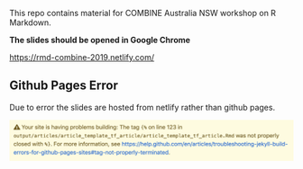 
<!-- README.md is generated from README.Rmd. Please edit that file -->

This repo contains material for COMBINE Australia NSW workshop on R
Markdown.

**The slides should be opened in Google Chrome**

<https://rmd-combine-2019.netlify.com/>

## Github Pages Error

Due to error the slides are hosted from netlify rather than github
pages.

![](images/github-pages-error.png)

